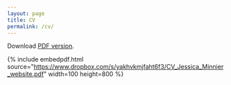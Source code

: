 ```yaml
---
layout: page
title: CV
permalink: /cv/
---
```


Download [PDF version](https://www.dropbox.com/s/yakhvkmjfaht6f3/CV_Jessica_Minnier_website.pdf).

{% include embedpdf.html source="https://www.dropbox.com/s/yakhvkmjfaht6f3/CV_Jessica_Minnier_website.pdf" width=100 height=800 %}
